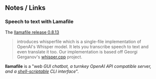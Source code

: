 
## Notes / Links

### Speech to text with Lamafile
The [llamafile release 0.8.13](https://github.com/Mozilla-Ocho/llamafile/releases/tag/0.8.13) 

> introduces whisperfile which is a single-file implementation of OpenAI's Whisper model. It lets you transcribe speech
 to text and even translate it too. Our implementation is based off Georgi Gerganov's [whisper.cpp](https://huggingface.co/ggerganov/whisper.cpp) project.

**llamafile** is a "_web GUI chatbot, a turnkey OpenAI API compatible server, and a [shell-scriptable](https://justine.lol/oneliners/) CLI interface_". 
